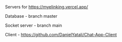 Servers for https://myelinking.vercel.app/

Database - branch master

Socket server - branch main

Client - https://github.com/DanielYatali/Chat-App-Client



